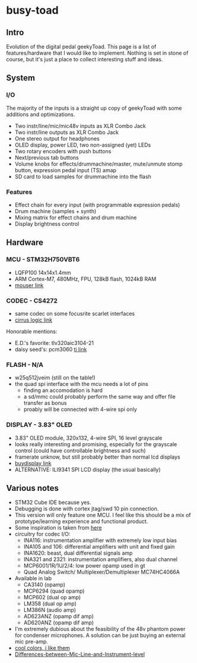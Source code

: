 # busy-toad

## Intro

Evolution of the digital pedal geekyToad. This page is a list of features/hardware that I would like to implement. Nothing is set in stone of course, but it's just a place to collect interesting stuff and ideas.

## System

### I/O

The majority of the inputs is a straight up copy of geekyToad with some additions and optimizations.
- Two instr/line/mic/mic48v inputs as XLR Combo Jack
- Two instr/line outputs as XLR Combo Jack
- One stereo output for headphones
- OLED display, power LED, two non-assigned (yet) LEDs
- Two rotary encoders with push buttons
- Next/previous tab buttons
- Volume knobs for effects/drummachine/master, mute/unmute stomp button, expression pedal input (TS) amap
- SD card to load samples for drummachine into the flash

### Features

- Effect chain for every input (with programmable expression pedals)
- Drum machine (samples + synth)
- Mixing matrix for effect chains and drum machine
- Display brightness control

## Hardware

### MCU - STM32H750VBT6

- LQFP100 14x14x1.4mm
- ARM Cortex-M7, 480MHz, FPU, 128kB flash, 1024kB RAM
- [mouser link](https://www.mouser.dk/ProductDetail/STMicroelectronics/STM32H750VBT6?qs=sGAEpiMZZMuI9neUTtPr7zWYd8yNnBbm60PgquT%2FyNhWon6x3TDxMg%3D%3D)

### CODEC - CS4272

- same codec on some focusrite scarlet interfaces
- [cirrus logic link](https://www.cirrus.com/products/cs4272/)

Honorable mentions:
- E.D.'s favorite: tlv320aic3104-21
- daisy seed's: pcm3060 [ti link](https://www.ti.com/product/PCM3060#features)

### FLASH - N/A

- w25q512jveim (still on the table!)
- the quad spi interface with the mcu needs a lot of pins
  - finding an accomodation is hard
  - a sd/mmc could probably perform the same way and offer file transfer as bonus
  - proably will be connected with 4-wire spi only

### DISPLAY - 3.83" OLED

- 3.83" OLED module, 320x132, 4-wire SPI, 16 level grayscale
- looks really interesting and promising, especially for the grayscale control (could have controllable brightness and such)
- framerate unknow, but still probably better than normal lcd displays
- [buydisplay link](https://www.buydisplay.com/catalog/product/view/id/1847/s/arduino-raspberry-pi-3-83-inch-oled-module-320x132-spi-16-level-grayscale/)
- ALTERNATIVE: ILI9341 SPI LCD display (the usual basically)

## Various notes

- STM32 Cube IDE because yes.
- Debugging is done with cortex jtag/swd 10 pin connection.
- This version will only feature one MCU. I feel like this should be a mix of prototype/learning experience and functional product.
- Some inspiration is taken from [here](https://khronscave.blogspot.com/2019/10/55-focusrite-scarlett-2i2-teardown.html)
- circuitry for codec I/O:
  - INA116: instrumentation amplifier with extremely low input bias
  - INA105 and 106: differential amplifiers with unit and fixed gain
  - INA1620: beast, dual differential signals amp
  - INA321 and 2321: instrumentation amplifiers, also dual channel
  - MCP6001/1R/1U/2/4: low power opamp used in gt
  - Quad Analog Switch/ Multiplexer/Demultiplexer MC74HC4066A
- Available in lab
  - CA3140 (opamp)
  - MCP6294 (quad opamp)
  - MCP602 (dual op amp)
  - LM358 (dual op amp)
  - LM386N (audio amp)
  - AD623ANZ (opamp dif amp)
  - AD620ANZ (opamp dif amp)
- I'm extremely dubious about the feasibility of the 48v phantom power for condenser microphones. A solution can be just buying an external mic pre-amp.
- [cool colors, i like them](https://coolors.co/30bced-303036-fffaff-fc5130-050401)
- [Differences-between-Mic-Line-and-Instrument-level](https://support.focusrite.com/hc/en-gb/articles/115004171025-Differences-between-Mic-Line-and-Instrument-level)
